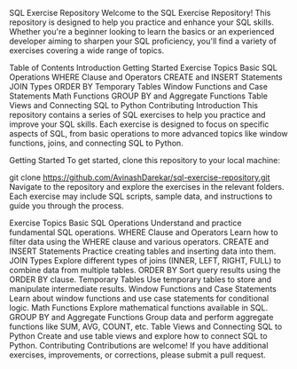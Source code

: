 SQL Exercise Repository
Welcome to the SQL Exercise Repository! This repository is designed to help you practice and enhance your SQL skills. Whether you're a beginner looking to learn the basics or an experienced developer aiming to sharpen your SQL proficiency, you'll find a variety of exercises covering a wide range of topics.

Table of Contents
Introduction
Getting Started
Exercise Topics
Basic SQL Operations
WHERE Clause and Operators
CREATE and INSERT Statements
JOIN Types
ORDER BY
Temporary Tables
Window Functions and Case Statements
Math Functions
GROUP BY and Aggregate Functions
Table Views and Connecting SQL to Python
Contributing
Introduction
This repository contains a series of SQL exercises to help you practice and improve your SQL skills. Each exercise is designed to focus on specific aspects of SQL, from basic operations to more advanced topics like window functions, joins, and connecting SQL to Python.

Getting Started
To get started, clone this repository to your local machine:

git clone https://github.com/AvinashDarekar/sql-exercise-repository.git
Navigate to the repository and explore the exercises in the relevant folders. Each exercise may include SQL scripts, sample data, and instructions to guide you through the process.

Exercise Topics
Basic SQL Operations
Understand and practice fundamental SQL operations.
WHERE Clause and Operators
Learn how to filter data using the WHERE clause and various operators.
CREATE and INSERT Statements
Practice creating tables and inserting data into them.
JOIN Types
Explore different types of joins (INNER, LEFT, RIGHT, FULL) to combine data from multiple tables.
ORDER BY
Sort query results using the ORDER BY clause.
Temporary Tables
Use temporary tables to store and manipulate intermediate results.
Window Functions and Case Statements
Learn about window functions and use case statements for conditional logic.
Math Functions
Explore mathematical functions available in SQL.
GROUP BY and Aggregate Functions
Group data and perform aggregate functions like SUM, AVG, COUNT, etc.
Table Views and Connecting SQL to Python
Create and use table views and explore how to connect SQL to Python.
Contributing
Contributions are welcome! If you have additional exercises, improvements, or corrections, please submit a pull request.
